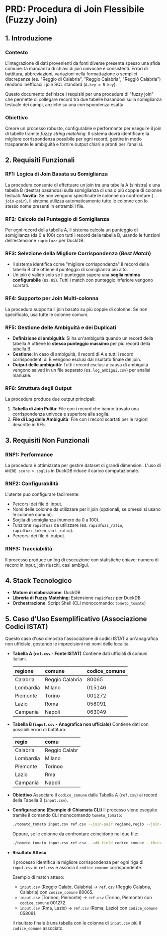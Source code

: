 # PRD: Procedura di Join Flessibile (Fuzzy Join)

## 1. Introduzione

### Contesto

L'integrazione di dati provenienti da fonti diverse presenta spesso una sfida comune: la mancanza di chiavi di join univoche e consistenti. Errori di battitura, abbreviazioni, variazioni nella formattazione o semplici discrepanze (es. "Reggio di Calabria", "Reggio Calabria", "Reggiò Calabria") rendono inefficaci i join SQL standard (`A.key = B.key`).

Questo documento definisce i requisiti per una procedura di "fuzzy join" che permette di collegare record tra due tabelle basandosi sulla somiglianza testuale dei campi, anziché su una corrispondenza esatta.

### Obiettivo

Creare un processo robusto, configurabile e performante per eseguire il join di tabelle tramite *fuzzy string matching*. Il sistema dovrà identificare la migliore corrispondenza possibile per ogni record, gestire in modo trasparente le ambiguità e fornire output chiari e pronti per l'analisi.

## 2. Requisiti Funzionali

### RF1: Logica di Join Basata su Somiglianza

La procedura consente di effettuare un join tra una tabella A (sinistra) e una tabella B (destra) basandosi sulla somiglianza di una o più coppie di colonne testuali.
**Novità:** Se non vengono specificate le colonne da confrontare (`--join-pair`), il sistema utilizza automaticamente tutte le colonne con lo stesso nome presenti in entrambi i file.

### RF2: Calcolo del Punteggio di Somiglianza

Per ogni record della tabella A, il sistema calcola un punteggio di somiglianza (da 0 a 100) con tutti i record della tabella B, usando le funzioni dell'estensione `rapidfuzz` per DuckDB.

### RF3: Selezione della Migliore Corrispondenza (*Best Match*)

- Il sistema identifica come "migliore corrispondenza" il record della tabella B che ottiene il punteggio di somiglianza più alto.
- Un join è valido solo se il punteggio supera una **soglia minima configurabile** (es. `85`). Tutti i match con punteggio inferiore vengono scartati.

### RF4: Supporto per Join Multi-colonna

La procedura supporta il join basato su più coppie di colonne. Se non specificato, usa tutte le colonne comuni.

### RF5: Gestione delle Ambiguità e dei Duplicati

- **Definizione di ambiguità**: Si ha un'ambiguità quando un record della tabella A ottiene lo **stesso punteggio massimo** per più record della tabella B.
- **Gestione**: In caso di ambiguità, il record di A e tutti i record corrispondenti di B vengono esclusi dal risultato finale del join.
- **Output delle ambiguità**: Tutti i record esclusi a causa di ambiguità vengono salvati in un file separato (es. `log_ambigui.csv`) per analisi manuale.

### RF6: Struttura degli Output

La procedura produce due output principali:
1.  **Tabella di Join Pulita**: File con i record che hanno trovato una corrispondenza univoca e superiore alla soglia.
2.  **File di Log delle Ambiguità**: File con i record scartati per le ragioni descritte in RF5.

## 3. Requisiti Non Funzionali

### RNF1: Performance

La procedura è ottimizzata per gestire dataset di grandi dimensioni. L'uso di `WHERE score > soglia` in DuckDB riduce il carico computazionale.

### RNF2: Configurabilità

L'utente può configurare facilmente:
- Percorsi dei file di input.
- Nomi delle colonne da utilizzare per il join (opzionali, se omessi si usano le colonne comuni).
- Soglia di somiglianza (numero da 0 a 100).
- Funzione `rapidfuzz` da utilizzare (es. `rapidfuzz_ratio`, `rapidfuzz_token_sort_ratio`).
- Percorsi dei file di output.

### RNF3: Tracciabilità

Il processo produce un log di esecuzione con statistiche chiave: numero di record in input, join riusciti, casi ambigui.

## 4. Stack Tecnologico

- **Motore di elaborazione**: DuckDB
- **Libreria di Fuzzy Matching**: Estensione `rapidfuzz` per DuckDB
- **Orchestrazione**: Script Shell (CLI monocomando: `tometo_tomato`)

## 5. Caso d'Uso Esemplificativo (Associazione Codici ISTAT)

Questo caso d'uso dimostra l'associazione di codici ISTAT a un'anagrafica non ufficiale, gestendo le imprecisioni nei nomi delle località.

- **Tabella A (`ref.csv` - Fonte ISTAT)**
  Contiene dati ufficiali di comuni italiani.

  | regione    | comune          | codice_comune |
  | :--------- | :-------------- | :------------ |
  | Calabria   | Reggio Calabria | 80065         |
  | Lombardia  | Milano          | 015146        |
  | Piemonte   | Torino          | 001272        |
  | Lazio      | Roma            | 058091        |
  | Campania   | Napoli          | 063049        |

- **Tabella B (`input.csv` - Anagrafica non ufficiale)**
  Contiene dati con possibili errori di battitura.

  | regio     | comu          |
  | :-------- | :------------ |
  | Calabria  | Reggio Calabr |
  | Lombardia | Milano        |
  | Piemonte  | Torinoo       |
  | Lazio     | Rma           |
  | Campania  | Napoli        |

- **Obiettivo**
  Associare il `codice_comune` dalla Tabella A (`ref.csv`) ai record della Tabella B (`input.csv`).

- **Configurazione (Esempio di Chiamata CLI)**
  Il processo viene eseguito tramite il comando CLI monocomando `tometo_tomato`:

  ```bash
  ./tometo_tomato input.csv ref.csv --join-pair regione,regio --join-pair comune,comu --add-field codice_comune --threshold 90 --show-score
  ```

  Oppure, se le colonne da confrontare coincidono nei due file:

  ```bash
  ./tometo_tomato input.csv ref.csv --add-field codice_comune --threshold 90 --show-score
  ```

- **Risultato Atteso**

  Il processo identifica la migliore corrispondenza per ogni riga di `input.csv` in `ref.csv` e associa il `codice_comune` corrispondente.

  Esempio di match atteso:
  - `input.csv` (Reggio Calabr, Calabria) -> `ref.csv` (Reggio Calabria, Calabria) con `codice_comune` 80065.
  - `input.csv` (Torinoo, Piemonte) -> `ref.csv` (Torino, Piemonte) con `codice_comune` 001272.
  - `input.csv` (Rma, Lazio) -> `ref.csv` (Roma, Lazio) con `codice_comune` 058091.

  Il risultato finale è una tabella con le colonne di `input.csv` più il `codice_comune` associato.

